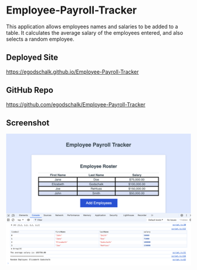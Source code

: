 # Employee-Payroll-Tracker

This application allows employees names and salaries to be added to a table. It calculates the average salary of the employees entered, and also selects a random employee.

## Deployed Site
https://egodschalk.github.io/Employee-Payroll-Tracker

## GitHub Repo
https://github.com/egodschalk/Employee-Payroll-Tracker

## Screenshot
![alt text](image-1.png)